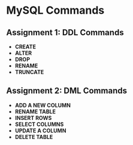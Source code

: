 # MySQL Commands

## Assignment 1: DDL Commands
- **CREATE**
- **ALTER**
- **DROP**
- **RENAME**
- **TRUNCATE**

## Assignment 2: DML Commands
- **ADD A NEW COLUMN**
- **RENAME TABLE**
- **INSERT ROWS**
- **SELECT COLUMNS**
- **UPDATE A COLUMN**
- **DELETE TABLE**
